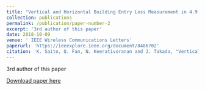 ```yaml
---
title: "Vertical and Horizontal Building Entry Loss Measurement in 4.9 GHz Band by Unmanned Aerial Vehicle"
collection: publications
permalink: /publication/paper-number-2
excerpt: '3rd author of this paper'
date: 2018-10-09
venue: ' IEEE Wireless Communications Letters'
paperurl: 'https://ieeexplore.ieee.org/document/8486702'
citation: 'K. Saito, Q. Fan, N. Keerativoranan and J. Takada, "Vertical and Horizontal Building Entry Loss Measurement in 4.9 GHz Band by Unmanned Aerial Vehicle," <i>IEEE Wireless Communications Letters</i>, vol. 8, no. 2, pp. 444-447, Oct. 2018.'
---
```

3rd author of this paper

[Download paper here](https://ieeexplore.ieee.org/stamp/stamp.jsp?tp=&arnumber=8486702)
